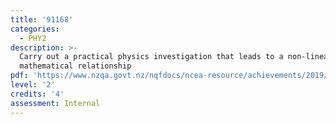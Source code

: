 ```yaml
---
title: '91168'
categories:
  - PHY2
description: >-
  Carry out a practical physics investigation that leads to a non-linear
  mathematical relationship
pdf: 'https://www.nzqa.govt.nz/nqfdocs/ncea-resource/achievements/2019/as91168.pdf'
level: '2'
credits: '4'
assessment: Internal
---
```


